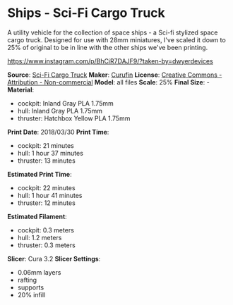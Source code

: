 # Ships - Sci-Fi Cargo Truck

A utility vehicle for the collection of space ships - a Sci-fi stylized space cargo truck. Designed
for use with 28mm miniatures, I've scaled it down to 25% of original to be in line with the other
ships we've been printing.

https://www.instagram.com/p/BhCiR7DAJF9/?taken-by=dwyerdevices


**Source**: [Sci-Fi Cargo Truck](https://www.thingiverse.com/thing:2834972)
**Maker**: [Curufin](https://www.thingiverse.com/Curufin)
**License**: [Creative Commons - Attribution - Non-commercial](http://creativecommons.org/licenses/by-nc/3.0/)
**Model**: all files
**Scale**: 25%
**Final Size**: - 
**Material**:

 - cockpit: Inland Gray PLA 1.75mm
 - hull: Inland Gray PLA 1.75mm
 - thruster: Hatchbox Yellow PLA 1.75mm
 
**Print Date**: 2018/03/30
**Print Time**:

 - cockpit: 21 minutes
 - hull: 1 hour 37 minutes
 - thruster: 13 minutes
  
**Estimated Print Time**:

 - cockpit: 22 minutes
 - hull: 1 hour 41 minutes
 - thruster: 12 minutes
 
**Estimated Filament**:

 - cockpit: 0.3 meters
 - hull: 1.2 meters
 - thruster: 0.3 meters
 
**Slicer**: Cura 3.2
**Slicer Settings**:

 - 0.06mm layers
 - rafting
 - supports
 - 20% infill
